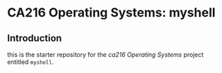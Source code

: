 # CA216 Operating Systems: myshell

## Introduction

this is the starter repository for the _ca216 Operating Systems_ project entitled `myshell`.
